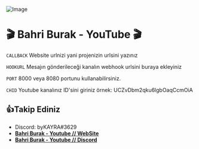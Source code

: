 ![Image](https://cdn.discordapp.com/icons/790559871372099634/47160e5232cb70c232e9a15f5a4a39d8.jpg?size=256 "Bahri Burak")

🎬 Bahri Burak - YouTube 🎬
=================

```CALLBACK``` Website urlnizi yani projenizin urlsini yazınız

```HOOKURL``` Mesajın gönderileceği kanalın webhook urlsini buraya ekleyiniz

```PORT``` 8000 veya 8080 portunu kullanabilirsiniz.

```CHID``` Youtube kanalınız ID'sini giriniz örnek: UCZvDbm2qku6lgbOaqCcmOiA


👍Takip Ediniz
------------
- Discord: byKAYRA#3629
- **[Bahri Burak - Youtube // WebSite](https://bahriburak.glitch.me/)**
- **[Bahri Burak - Youtube // Discord](https://discord.gg/mpYg6fUc38)**
